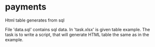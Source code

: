 # payments
Html table generates from sql


File 'data.sql' contains sql data. In 'task.xlsx' is given table example. The task is to write a script, that will generate HTML table the same as in the example.
